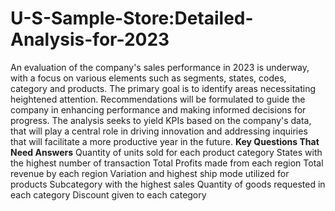 # U-S-Sample-Store:Detailed-Analysis-for-2023
An evaluation of the company's sales performance in 2023 is underway, with a focus on various elements such as segments, states, codes, category and products. The primary goal is to identify areas necessitating heightened attention. Recommendations will be formulated to guide the company in enhancing performance and making informed decisions for progress. The analysis seeks to yield KPIs based on the company's data, that will play a central role in driving innovation and addressing inquiries that will facilitate a more productive year in the future.
**Key Questions That Need Answers**
Quantity of units sold for each product category
States with the highest number of transaction
Total Profits made from each region	
Total revenue by each region
Variation and highest ship mode utilized for products
Subcategory with the highest sales
Quantity of goods requested in each category
Discount given to each category
